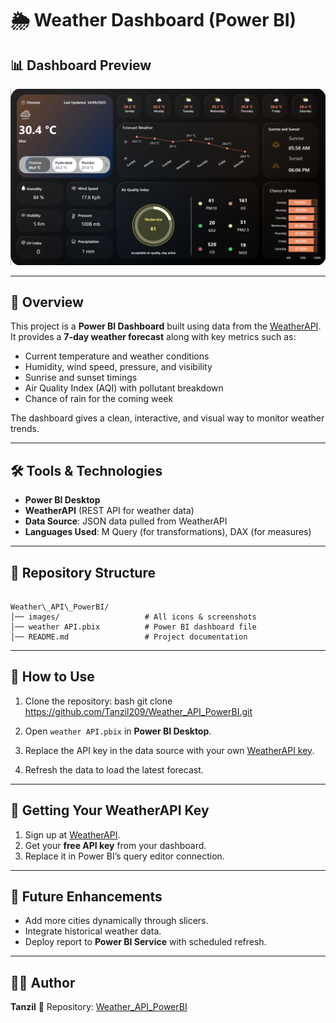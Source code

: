 # 🌦️ Weather Dashboard (Power BI)

## 📊 Dashboard Preview

![Dashboard Screenshot](https://github.com/Tanzil209/Weather_API_PowerBI/raw/main/images/Screenshot_output.png)

---

## 📌 Overview
This project is a **Power BI Dashboard** built using data from the [WeatherAPI](https://www.weatherapi.com/).  
It provides a **7-day weather forecast** along with key metrics such as:

- Current temperature and weather conditions  
- Humidity, wind speed, pressure, and visibility  
- Sunrise and sunset timings  
- Air Quality Index (AQI) with pollutant breakdown  
- Chance of rain for the coming week  

The dashboard gives a clean, interactive, and visual way to monitor weather trends.

---

## 🛠️ Tools & Technologies
- **Power BI Desktop**  
- **WeatherAPI** (REST API for weather data)  
- **Data Source**: JSON data pulled from WeatherAPI  
- **Languages Used**: M Query (for transformations), DAX (for measures)

---

## 📂 Repository Structure
```

Weather\_API\_PowerBI/
│── images/                   # All icons & screenshots
│── weather API.pbix          # Power BI dashboard file
│── README.md                 # Project documentation

````

---

## 🚀 How to Use
1. Clone the repository:
bash
   git clone https://github.com/Tanzil209/Weather_API_PowerBI.git

2. Open `weather API.pbix` in **Power BI Desktop**.
3. Replace the API key in the data source with your own [WeatherAPI key](https://www.weatherapi.com/my/).
4. Refresh the data to load the latest forecast.

---

## 🔑 Getting Your WeatherAPI Key

1. Sign up at [WeatherAPI](https://www.weatherapi.com/).
2. Get your **free API key** from your dashboard.
3. Replace it in Power BI’s query editor connection.

---

## 📌 Future Enhancements

* Add more cities dynamically through slicers.
* Integrate historical weather data.
* Deploy report to **Power BI Service** with scheduled refresh.

---

## 👨‍💻 Author

**Tanzil**
📂 Repository: [Weather\_API\_PowerBI](https://github.com/Tanzil209/Weather_API_PowerBI/tree/main)

